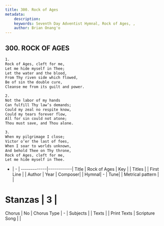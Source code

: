 ```yaml
---
title: 300. Rock of Ages
metadata:
    description: 
    keywords: Seventh Day Adventist Hymnal, Rock of Ages, , 
    author: Brian Onang'o
---
```



## 300. ROCK OF AGES

```txt
1.
Rock of Ages, cleft for me,
Let me hide myself in Thee;
Let the water and the blood,
From Thy riven side which flowed,
Be of sin the double cure,
Cleanse me from its guilt and power.

2.
Not the labor of my hands
Can fulfill Thy law’s demands;
Could my zeal no respite know,
Could my tears forever flow,
All for sin could not atone;
Thou must save, and Thou alone.

3.
When my pilgrimage I close;
Victor o’er the last of foes,
When I soar to worlds unknown,
And behold Thee on Thy throne,
Rock of Ages, cleft for me,
Let me hide myself in Thee.
```

- |   -  |
-------------|------------|
Title | Rock of Ages |
Key |  |
Titles |  |
First Line |  |
Author | 
Year | 
Composer|  |
Hymnal|  - |
Tune|  |
Metrical pattern | |
# Stanzas | 3 |
Chorus | No |
Chorus Type | - |
Subjects |  |
Texts |  |
Print Texts | 
Scripture Song |  |
  
